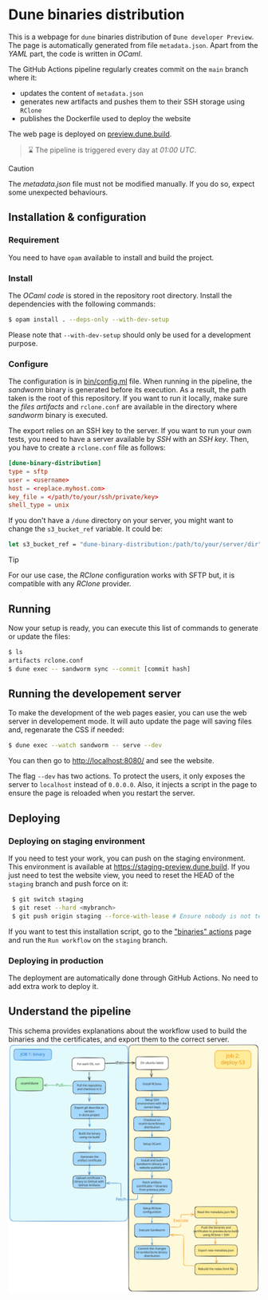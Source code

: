 # Dune binaries distribution

This is a webpage for `dune` binaries distribution of `Dune developer Preview`.
The page is automatically generated from file `metadata.json`. Apart from the
_YAML_ part, the code is written in _OCaml_.

The GitHub Actions pipeline regularly creates commit on the `main` branch where
it:
- updates the content of `metadata.json`
- generates new artifacts and pushes them to their SSH storage using `RClone`
- publishes the Dockerfile used to deploy the website

The web page is deployed on [preview.dune.build](https://preview.dune.build).

> :hourglass: The pipeline is triggered every day at _01:00 UTC_.

> [!CAUTION]
> The _metadata.json_ file must not be modified manually. If you do so, expect some unexpected behaviours.


## Installation & configuration

### Requirement

You need to have `opam` available to install and build the project.

### Install

The _OCaml code_ is stored in the repository root directory. Install
the dependencies with the following commands:

```sh
$ opam install . --deps-only --with-dev-setup
```

Please note that `--with-dev-setup` should only be used for a development
purpose.

### Configure

The configuration is in [bin/config.ml](./bin/config.ml)
file. When running in the pipeline, the _sandworm_ binary is generated before
its execution. As a result, the path taken is the root of this repository. If
you want to run it locally, make sure the _files artifacts_ and `rclone.conf`
are available in the directory where _sandworm_ binary is executed.

The export relies on an SSH key to the server. If you want to run your own
tests, you need to have a server available by _SSH_ with an _SSH key_. Then,
you have to create a `rclone.conf` file as follows:

```toml
[dune-binary-distribution]
type = sftp
user = <username>
host = <replace.myhost.com>
key_file = </path/to/your/ssh/private/key>
shell_type = unix
```

If you don't have a `/dune` directory on your server, you might want to change
the `s3_bucket_ref` variable. It could be:

```ocaml
let s3_bucket_ref = "dune-binary-distribution:/path/to/your/server/dir"
```

> [!TIP]
> For our use case, the _RClone_ configuration works with SFTP but, it is
> compatible with any _RClone_ provider.

## Running

Now your setup is ready, you can execute this list of commands to generate or
update the files:

```sh
$ ls
artifacts rclone.conf
$ dune exec -- sandworm sync --commit [commit hash]
```

## Running the developement server

To make the development of the web pages easier, you can use the web server in
developement mode. It will auto update the page will saving files and,
regenarate the CSS if needed:

```sh
$ dune exec --watch sandworm -- serve --dev
```

You can then go to [http://localhost:8080/](http://localhost:8080) and see the
website.

The flag `--dev` has two actions. To protect the users, it only exposes the
server to `localhost` instead of `0.0.0.0`. Also, it injects a script in the
page to ensure the page is reloaded when you restart the server.

## Deploying

### Deploying on staging environment

If you need to test your work, you can push on the staging environment. This
environment is available at https://staging-preview.dune.build. If you just need
to test the website view, you need to reset the HEAD of the `staging` branch
and push force on it:
```sh
 $ git switch staging
 $ git reset --hard <mybranch>
 $ git push origin staging --force-with-lease # Ensure nobody is not testing in the same time
```
If you want to test this installation script, go to the ["binaries"
actions](https://github.com/ocaml-dune/binary-distribution/actions/workflows/binary.yaml)
page and run the `Run workflow` on the `staging` branch. 

### Deploying in production

The deployment are automatically done through GitHub Actions. No need to add
extra work to deploy it.

## Understand the pipeline

This schema provides explanations about the workflow used to build the binaries
and the certificates, and export them to the correct server.
![pipeline](./docs/pipeline.svg)
